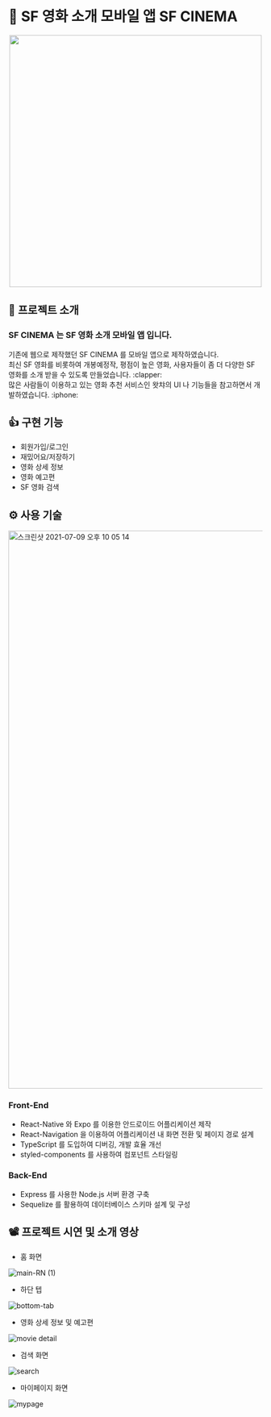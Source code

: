 # :iphone: SF 영화 소개 모바일 앱 SF CINEMA

<p align="center" >
  <img src="https://user-images.githubusercontent.com/58875822/96440577-23f06d00-1243-11eb-9e11-96b5ff96b861.png" width="500px"/>
</p>

## 📌 프로젝트 소개

### <p>SF CINEMA 는 SF 영화 소개 모바일 앱 입니다.</p>

<div>기존에 웹으로 제작했던 SF CINEMA 를 모바일 앱으로 제작하였습니다.</div>
<div>최신 SF 영화를 비롯하여 개봉예정작, 평점이 높은 영화, 사용자들이 좀 더 다양한 SF 영화를 소개 받을 수 있도록 만들었습니다. :clapper:</div>
<div>많은 사람들이 이용하고 있는 영화 추천 서비스인 왓챠의 UI 나 기능들을 참고하면서 개발하였습니다. :iphone:</div>

## 👍 구현 기능

- 회원가입/로그인
- 재밌어요/저장하기
- 영화 상세 정보
- 영화 예고편
- SF 영화 검색

## ⚙ 사용 기술

<img width="1107" alt="스크린샷 2021-07-09 오후 10 05 14" src="https://user-images.githubusercontent.com/58875822/125082130-ccac6880-e101-11eb-9141-ed74dcb19b1c.png">

### Front-End

- React-Native 와 Expo 를 이용한 안드로이드 어플리케이션 제작
- React-Navigation 을 이용하여 어플리케이션 내 화면 전환 및 페이지 경로 설계
- TypeScript 를 도입하여 디버깅, 개발 효율 개선
- styled-components 를 사용하여 컴포넌트 스타일링

### Back-End

- Express 를 사용한 Node.js 서버 환경 구축
- Sequelize 를 활용하여 데이터베이스 스키마 설계 및 구성

## 📽 프로젝트 시연 및 소개 영상

- 홈 화면

![main-RN (1)](https://user-images.githubusercontent.com/58875822/105136490-11811a80-5b35-11eb-833e-dd16d7edeb70.gif)

- 하단 텝

![bottom-tab](https://user-images.githubusercontent.com/58875822/105137108-2316f200-5b36-11eb-95df-03f34a6db45d.gif)

- 영화 상세 정보 및 예고편

![movie detail](https://user-images.githubusercontent.com/58875822/105139477-b867b580-5b39-11eb-84ee-aa7785751604.gif)

- 검색 화면

![search](https://user-images.githubusercontent.com/58875822/105138470-46db3780-5b38-11eb-8a32-5b7ab3c377b0.gif)

- 마이페이지 화면

![mypage](https://user-images.githubusercontent.com/58875822/105139170-48f1c600-5b39-11eb-9e42-1aeba10d8ce7.gif)
